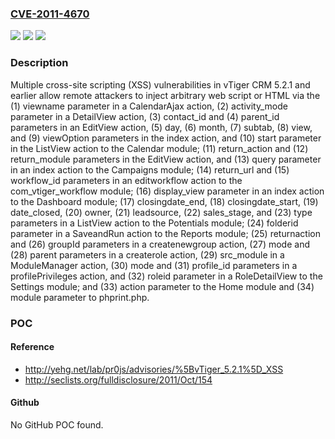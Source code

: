 ### [CVE-2011-4670](https://cve.mitre.org/cgi-bin/cvename.cgi?name=CVE-2011-4670)
![](https://img.shields.io/static/v1?label=Product&message=n%2Fa&color=blue)
![](https://img.shields.io/static/v1?label=Version&message=n%2Fa&color=blue)
![](https://img.shields.io/static/v1?label=Vulnerability&message=n%2Fa&color=brighgreen)

### Description

Multiple cross-site scripting (XSS) vulnerabilities in vTiger CRM 5.2.1 and earlier allow remote attackers to inject arbitrary web script or HTML via the (1) viewname parameter in a CalendarAjax action, (2) activity_mode parameter in a DetailView action, (3) contact_id and (4) parent_id parameters in an EditView action, (5) day, (6) month, (7) subtab, (8) view, and (9) viewOption parameters in the index action, and (10) start parameter in the ListView action to the Calendar module; (11) return_action and (12) return_module parameters in the EditView action, and (13) query parameter in an index action to the Campaigns module; (14) return_url and (15) workflow_id parameters in an editworkflow action to the com_vtiger_workflow module; (16) display_view parameter in an index action to the Dashboard module; (17) closingdate_end, (18) closingdate_start, (19) date_closed, (20) owner, (21) leadsource, (22) sales_stage, and (23) type parameters in a ListView action to the Potentials module; (24) folderid parameter in a SaveandRun action to the Reports module; (25) returnaction and (26) groupId parameters in a createnewgroup action, (27) mode and (28) parent parameters in a createrole action, (29) src_module in a ModuleManager action, (30) mode and (31) profile_id parameters in a profilePrivileges action, and (32) roleid parameter in a RoleDetailView to the Settings module; and (33) action parameter to the Home module and (34) module parameter to phprint.php.

### POC

#### Reference
- http://yehg.net/lab/pr0js/advisories/%5BvTiger_5.2.1%5D_XSS
- http://seclists.org/fulldisclosure/2011/Oct/154

#### Github
No GitHub POC found.

